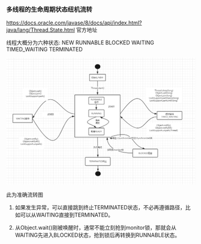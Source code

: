###  多线程的生命周期状态纽机流转

https://docs.oracle.com/javase/8/docs/api/index.html?java/lang/Thread.State.html 官方地址

线程大概分为六种状态: NEW RUNNABLE BLOCKED WAITING TIMED_WAITING TERMINATED 
 
 ![整体流程](https://raw.githubusercontent.com/qiurunze123/imageall/master/threadbase003.png)
 
 此为准确流转图 
 
 1.   如果发生异常，可以直接跳到终止TERMINATED状态，不必再遵循路径，比如可以从WAITING直接到TERMINATED。
 
 2.   从Object.wait()刚被唤醒时，通常不能立刻抢到monitor锁，那就会从WAITING先进入BLOCKED状态，抢到锁后再转换到RUNNABLE状态。
 
 